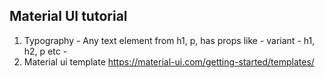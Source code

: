 ## Material UI tutorial
1. Typography - Any text element from h1, p, 
        has props like
        - variant - h1, h2, p etc
        - 
2. Material ui template
     https://material-ui.com/getting-started/templates/